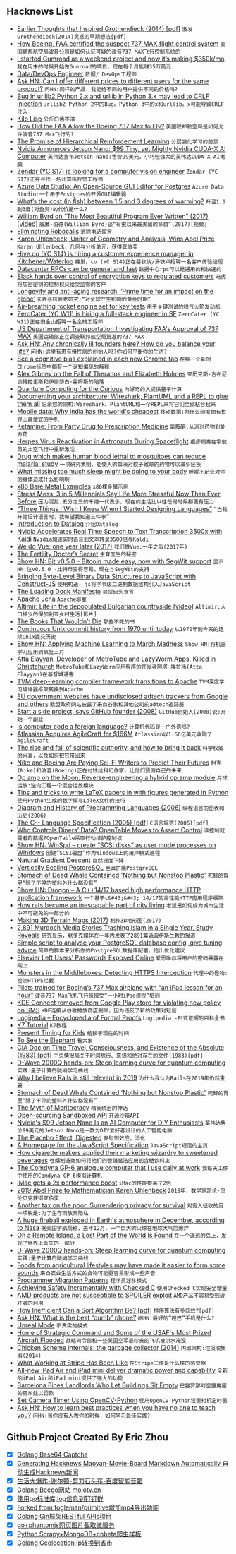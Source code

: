 ## Hacknews List


- [Earlier Thoughts that Inspired Grothendieck (2014) [pdf]](http://www.staff.science.uu.nl/~oort0109/AGRoots-final.pdf)  `激发Grothendieck(2014)灵感的早期想法[pdf]`
- [How Boeing, FAA certified the suspect 737 MAX flight control system](https://www.seattletimes.com/business/boeing-aerospace/failed-certification-faa-missed-safety-issues-in-the-737-max-system-implicated-in-the-lion-air-crash/)  `美国联邦航空局波音公司是如何认证可疑的波音737 MAX飞行控制系统的`
- [I started Gumroad as a weekend project and now it’s making $350k/mo](https://www.indiehackers.com/interview/4fc6cbc0e8)  `我在周末的时候开始做Gumroad的项目，现在每个月能赚35万美元`
- [Data/DevOps Engineer](https://angel.co/l/2fW5hq)  `数据/ DevOps工程师`
- [Ask HN: Can I offer different prices to different users for the same product?](item?id=19426701)  `问HN:同样的产品，我能给不同的用户提供不同的价格吗?`
- [Bug in urllib2 Python 2.x and urllib in Python 3.x may lead to CRLF injection](https://coocoor.com/advisory/cve/CVE-2019-9740)  `urllib2 Python 2中的Bug。Python 3中的x和urllib。x可能导致CRLF注入`
- [Kilo Lisp](http://t3x.org/klisp/index.html)  `公斤口齿不清`
- [How Did the FAA Allow the Boeing 737 Max to Fly?](https://www.newyorker.com/news/our-columnists/how-did-the-faa-allow-the-boeing-737-max-to-fly)  `美国联邦航空局是如何允许波音737 Max飞行的?`
- [The Promise of Hierarchical Reinforcement Learning](https://thegradient.pub/the-promise-of-hierarchical-reinforcement-learning/)  `分层强化学习的前景`
- [Nvidia Announces Jetson Nano: $99 Tiny, yet Mighty Nvidia CUDA-X AI Computer](https://nvidianews.nvidia.com/news/nvidia-announces-jetson-nano-99-tiny-yet-mighty-nvidia-cuda-x-ai-computer-that-runs-all-ai-models)  `英伟达宣布Jetson Nano:售价99美元，小巧但强大的英伟达CUDA-X AI电脑`
- [Zendar (YC S17) is looking for a computer vision engineer](http://www.zendar.io/software-engineer-perception.html)  `Zendar (YC S17)正在寻找一名计算机视觉工程师`
- [Azure Data Studio: An Open-Source GUI Editor for Postgres](https://azure.microsoft.com/en-us/blog/azure-data-studio-an-open-source-gui-editor-for-postgres/)  `Azure Data Studio:一个用于Postgres的开源GUI编辑器`
- [What’s the cost (in fish) between 1.5 and 3 degrees of warming?](http://www.anthropocenemagazine.org/2019/03/cost-in-fish-between-degrees-warming/)  `升温1.5到3度(对鱼类)的代价是什么?`
- [William Byrd on ”The Most Beautiful Program Ever Written” (2017) [video]](https://www.youtube.com/watch?v=OyfBQmvr2Hc)  `威廉·伯德(William Byrd)谈“有史以来最美丽的节目”(2017)[视频]`
- [Eliminating Robocalls](https://www.twilio.com/blog/your-phone-your-call-eliminating-robocalls)  `消除电话留言`
- [Karen Uhlenbeck, Uniter of Geometry and Analysis, Wins Abel Prize](https://www.quantamagazine.org/karen-uhlenbeck-uniter-of-geometry-and-analysis-wins-abel-prize-20190319/)  `Karen Uhlenbeck，几何与分析单元，获得亚伯奖`
- [Hive.co (YC S14) is hiring a customer experience manager in Kitchener/Waterloo](https://www.hive.co/l/customer-exp-hn-mar-15)  `蜂巢。co (YC S14)正在基钦纳/滑铁卢招聘一名客户体验经理`
- [Datacenter RPCs can be general and fast](https://blog.acolyer.org/2019/03/18/datacenter-rpcs-can-be-general-and-fast/)  `数据中心rpc可以是通用的和快速的`
- [Slack hands over control of encryption keys to regulated customers](https://techcrunch.com/2019/03/18/slack-hands-over-encryption-keys-to-regulated-customers)  `马虎将加密密钥的控制权交给受监管的客户`
- [Longevity and anti-aging research: ‘Prime time for an impact on the globe’](https://news.harvard.edu/gazette/story/2019/03/anti-aging-research-prime-time-for-an-impact-on-the-globe)  `长寿与抗衰老研究:“对全球产生影响的黄金时期”`
- [Air-breathing rocket engine set for key tests](https://www.bbc.co.uk/news/science-environment-47585433)  `用于关键测试的喷气火箭发动机`
- [ZeroCater (YC W11) is hiring a full-stack engineer in SF](https://zerocater.com/about/careers/?gh_jid=1585898)  `ZeroCater (YC W11)正在旧金山招聘一名全栈工程师`
- [US Department of Transportation Investigating FAA&#39;s Approval of 737 MAX](https://www.wsj.com/articles/faas-737-max-approval-is-probed-11552868400)  `美国运输部正在调查联邦航空局批准的737 MAX`
- [Ask HN: Any chronically ill founders here? How do you balance your life?](item?id=19419451)  `问HN:这里有患有慢性病的创始人吗?你如何平衡你的生活?`
- [See a cognitive bias explained in each new Chrome tab](https://mycognitivebias.com/)  `在每一个新的Chrome标签中都有一个认知偏见的解释`
- [Alex Gibney on the Fall of Theranos and Elizabeth Holmes](https://www.theguardian.com/technology/2019/mar/17/americans-have-a-fascination-with-fraudsters-alex-gibney-on-the-fall-of-theranos-and-elizabeth-holmes)  `亚历克斯·吉布尼谈特拉诺斯和伊丽莎白·霍姆斯的陷落`
- [Quantum Computing for the Curious](https://quantum.country/qcvc/)  `为好奇的人提供量子计算`
- [Documenting your architecture: Wireshark, PlantUML and a REPL to glue them all](https://danlebrero.com/2017/04/06/documenting-your-architecture-wireshark-plantuml-and-a-repl/)  `记录您的架构:Wireshark、PlantUML和一个REPL来将它们全部粘合起来`
- [Mobile data: Why India has the world&#39;s cheapest](https://www.bbc.com/news/world-asia-india-47537201)  `移动数据:为什么印度拥有世界上最便宜的手机`
- [Ketamine: From Party Drug to Prescription Medicine](https://www.cugmhp.org/2019/03/15/ketamine-from-party-drug-to-prescription-medicine/)  `氯胺酮:从派对药物到处方药`
- [Herpes Virus Reactivation in Astronauts During Spaceflight](https://www.frontiersin.org/articles/10.3389/fmicb.2019.00016/full)  `疱疹病毒在宇航员的太空飞行中重新激活`
- [Drug which makes human blood lethal to mosquitoes can reduce malaria: study](https://www.independent.co.uk/news/health/malaria-mosquito-drug-human-blood-poison-stop-ivermectin-trial-colorado-lancet-a8821831.html)  `一项研究表明，能使人的血液对蚊子致命的药物可以减少疟疾`
- [What missing too much sleep might be doing to your body](https://globalnews.ca/news/5053369/sleep-problems-health-effects/)  `睡眠不足会对你的身体造成什么影响啊`
- [x86 Bare Metal Examples](https://github.com/cirosantilli/x86-bare-metal-examples)  `x86裸金属示例`
- [Stress Mess: 3 in 5 Millennials Say Life More Stressful Now Than Ever Before](https://www.studyfinds.org/survey-millennials-life-more-stressful-than-ever-before/)  `压力混乱:五分之三的千禧一代表示，现在的生活比以往任何时候都更有压力`
- [“Three Things I Wish I Knew When I Started Designing Languages”](http://lambda-the-ultimate.org/node/5569)  `“当我开始设计语言时，我希望我知道三件事”`
- [Introduction to Datalog](https://x775.net/2019/03/18/Introduction-to-Datalog.html)  `介绍Datalog`
- [Nvidia Accelerates Real Time Speech to Text Transcription 3500x with Kaldi](https://devblogs.nvidia.com/nvidia-accelerates-speech-text-transcription-3500x-kaldi/)  `Nvidia加速实时语音到文本转录3500倍与Kaldi`
- [We do Vue: one year later (2017)](https://about.gitlab.com/2017/11/09/gitlab-vue-one-year-later/)  `我们做Vue:一年之后(2017年)`
- [The Fertility Doctor’s Secret](https://www.theatlantic.com/magazine/archive/2019/04/fertility-doctor-donald-cline-secret-children/583249/)  `生育医生的秘密`
- [Show HN: Bit v0.5.0 – Bitcoin made easy, now with SegWit support](https://github.com/ofek/bit)  `显示HN:位v0.5.0 -比特币变得容易，现在与SegWit的支持`
- [Bringing Byte-Level Binary Data Structures to JavaScript with Construct-JS](https://github.com/francisrstokes/construct-js)  `使用构造- js将字节级二进制数据结构引入JavaScript`
- [The Loading Dock Manifesto](https://www.esquire.com/news-politics/a9834/john-hyduk-0511/)  `装货码头宣言`
- [Apache Jena](http://jena.apache.org)  `Apache耶拿`
- [Altimir: Life in the depopulated Bulgarian countryside [video]](https://www.youtube.com/watch?v=c9Ufhi_42h0)  `Altimir:人口稀少的保加利亚乡村生活[影片]`
- [The Books That Wouldn’t Die](https://www.chronicle.com/article/The-Books-That-Wouldn-t-Die-/245879?key=yc0panBLrqCSy_jQRBofjCgEAHJ5yaQsqWLc_SlQbBRY3HYRT5ZklZvC2-IGcR6WYk5GT0VWR3djVk0tRmluUlA3VVBVajV0U2N2ejJOdmpIcnUwb2JlWmgwaw)  `那些不死的书`
- [Continuous Unix commit history from 1970 until today](https://github.com/dspinellis/unix-history-repo)  `从1970年到今天的连续Unix提交历史`
- [Show HN: Applying Machine Learning to March Madness](https://github.com/adeshpande3/March-Madness-ML)  `Show HN:将机器学习应用到疯狂三月`
- [Atta Elayyan, Developer of MetroTube and LazyWorm Apps, Killed in Christchurch](https://www.dailyesports.gg/remembering-atta-elayyan-christchurch-shooting-victim/)  `MetroTube和LazyWorm应用程序的开发者阿塔·埃拉扬(Atta Elayyan)在基督城遇害`
- [TVM deep-learning compiler framework transitions to Apache](https://news.cs.washington.edu/2019/03/18/allen-schools-tvm-deep-learning-compiler-framework-transitions-to-apache/)  `TVM深度学习编译器框架转换到Apache`
- [EU government websites have undisclosed adtech trackers from Google and others](https://www.theregister.co.uk/2019/03/18/cookie_government_tracking_report/)  `欧盟政府网站披露了来自谷歌和其他公司的adtech追踪器`
- [Start a side project, says GitHub founder (2008)](https://gist.github.com/defunkt/6443)  `GitHub创始人(2008)说:开始一个副业`
- [Is computer code a foreign language?](https://www.nytimes.com/2019/03/17/opinion/code-foreign-language.html)  `计算机代码是一门外语吗?`
- [Atlassian Acquires AgileCraft for $166M](https://techcrunch.com/2019/03/18/atlassian-acquires-agilecraft-for-166m/)  `Atlassian以1.66亿美元收购了AgileCraft`
- [The rise and fall of scientific authority, and how to bring it back](https://www.nature.com/articles/d41586-019-00872-w)  `科学权威的兴衰，以及如何把它带回来`
- [Nike and Boeing Are Paying Sci-Fi Writers to Predict Their Futures](https://onezero.medium.com/nike-and-boeing-are-paying-sci-fi-writers-to-predict-their-futures-fdc4b6165fa4)  `耐克(Nike)和波音(Boeing)正在付钱给科幻作家，让他们预测自己的未来`
- [Op amp on the Moon: Reverse-engineering a hybrid op amp module](http://www.righto.com/2019/02/op-amp-on-moon-reverse-engineering.html)  `月球运放:逆向工程一个混合运放模块`
- [Tips and tricks to write LaTeX papers in with figures generated in Python](https://github.com/Wookai/paper-tips-and-tricks)  `使用Python生成的数字编写LaTeX文件的技巧`
- [Diagram and History of Programming Languages (2006)](http://rigaux.org/language-study/diagram.html)  `编程语言的图表和历史(2006)`
- [The C-- Language Specification (2005) [pdf]](https://www.cs.tufts.edu/~nr/c--/extern/man2.pdf)  `C语言规范(2005)[pdf]`
- [Who Controls Diners’ Data? OpenTable Moves to Assert Control](https://www.wsj.com/articles/who-controls-diners-data-opentable-moves-to-assert-control-11552644121)  `谁控制就餐者的数据?OpenTable采取行动维护控制权`
- [Show HN: WinSpd – create “SCSI disks” as user mode processes on Windows](https://github.com/billziss-gh/winspd)  `创建“SCSI磁盘”作为Windows上的用户模式进程`
- [Natural Gradient Descent](https://wiseodd.github.io/techblog/2018/03/14/natural-gradient/)  `自然梯度下降`
- [Vertically Scaling PostgreSQL](http://pgdash.io/blog/scaling-postgres.html)  `垂直扩展PostgreSQL`
- [Stomach of Dead Whale Contained &#39;Nothing but Nonstop Plastic&#39;](https://www.npr.org/2019/03/18/704471596/stomach-of-dead-whale-contained-nothing-but-plastic)  `死鲸的胃里“除了不停的塑料外什么都没有”`
- [Show HN: Drogon – A C&#43;&#43;14/17 based high performance HTTP application framework](https://github.com/an-tao/drogon)  `一个基于c&#43;&#43; 14/17的高性能HTTP应用程序框架`
- [How rats became an inescapable part of city living](https://www.nationalgeographic.com/magazine/2019/04/rats-are-an-inescapable-part-of-city-life/)  `老鼠是如何成为城市生活中不可避免的一部分的`
- [Making 3D Terrain Maps (2017)](http://shadedrelief.com/3D_Terrain_Maps/)  `制作3D地形图(2017)`
- [2,891 Murdoch Media Stories Trashing Islam in a Single Year, Study Reveals](https://newmatilda.com/2018/03/03/2891-murdoch-stories-trashing-islam-single-year-study-reveals/)  `研究显示，默多克媒体在一年内发表了2891篇诋毁伊斯兰教的报道`
- [Simple script to analyse your PostgreSQL database config, give tuning advice](https://github.com/jfcoz/postgresqltuner)  `简单的脚本来分析你的PostgreSQL数据库配置，给出优化建议`
- [Elsevier Left Users’ Passwords Exposed Online](https://motherboard.vice.com/en_us/article/vbw8b9/elsevier-user-passwords-exposed-online)  `爱思唯尔将用户的密码暴露在网上`
- [Monsters in the Middleboxes: Detecting HTTPS Interception](https://blog.cloudflare.com/monsters-in-the-middleboxes/)  `代理中的怪物:检测HTTPS拦截`
- [Pilots trained for Boeing’s 737 Max airplane with “an iPad lesson for an hour”](https://qz.com/1574878/pilots-trained-for-boeing-737-max-with-one-hour-ipad-lesson/)  `波音737 Max飞机飞行员接受“一小时iPad课程”培训`
- [KDE Connect removed from Google Play store for violating new policy on SMS](https://twitter.com/albertvaka/status/1107924633750253568)  `KDE连接从谷歌播放商店删除，因为违反了新的政策对短信`
- [Logipedia – Encyclopedia of Formal Proofs](http://logipedia.inria.fr/)  `Logipedia -形式证明的百科全书`
- [K7 Tutorial](https://cs.nyu.edu/cs/faculty/shasha/papers/tutorial)  `K7教程`
- [Present Timing for Kids](https://www.jefftk.com/p/present-timing-for-kids)  `给孩子现在的时间`
- [To See the Elephant](http://kylerussell.today/blog/2019/3/15)  `看大象`
- [CIA Doc on Time Travel, Consciousness, and Existence of the Absolute (1983) [pdf]](https://www.cia.gov/library/readingroom/docs/CIA-RDP96-00788R001700210016-5.pdf)  `中央情报局关于时间旅行、意识和绝对存在的文件(1983)[pdf]`
- [D-Wave 2000Q hands-on: Steep learning curve for quantum computing](https://arstechnica.com/science/2019/03/d-wave-2000q-hands-on-steep-learning-curve-for-quantum-computing/)  `实践:量子计算的陡峭学习曲线`
- [Why I believe Rails is still relevant in 2019](https://devbrett.com/2019/03/why-i-believe-rails-is-still-relevant-in-2019.html)  `为什么我认为Rails在2019年仍然重要`
- [Stomach of Dead Whale Contained &#39;Nothing but Nonstop Plastic&#39;](https://text.npr.org/s.php?sId=704471596)  `死鲸的胃里“除了不停的塑料外什么都没有”`
- [The Myth of Meritocracy](https://michellelessly.com/2019/03/19/the-myth-of-meritocracy/)  `精英统治的神话`
- [Open-sourcing Sandboxed API](https://security.googleblog.com/2019/03/open-sourcing-sandboxed-api.html)  `开源沙箱API`
- [Nvidia&#39;s $99 Jetson Nano Is an AI Computer for DIY Enthusiasts](https://www.engadget.com/2019/03/18/nvidia-jetson-nano-ai-computer/)  `英伟达售价99美元的Jetson Nano是一款为DIY爱好者设计的人工智能电脑`
- [The Placebo Effect, Digested](https://digest.bps.org.uk/2019/03/11/the-placebo-effect-digested-10-amazing-findings/)  `安慰剂效应，消化`
- [A Homepage for the JavaScript Specification](https://hacks.mozilla.org/2019/03/a-homepage-for-the-javascript-specification/)  `JavaScript规范的主页`
- [How cigarette makers applied their marketing wizardry to sweetened beverages](https://www.nytimes.com/2019/03/14/health/big-tobacco-kool-aid-sugar-obesity.html)  `卷烟制造商如何将他们的营销魔法应用到含糖饮料上`
- [The Comdyna GP-6 analogue computer that I use daily at work](https://www.reddit.com/r/electronics/comments/b1h0o0/the_inside_of_the_comdyna_gp6_analogue_computer/)  `我每天工作中使用的Comdyna GP-6模拟计算机`
- [iMac gets a 2x performance boost](https://www.apple.com/newsroom/2019/03/imac-gets-a-2x-performance-boost/)  `iMac的性能提高了2倍`
- [2019 Abel Prize to Mathematician Karen Uhlenbeck](http://www.abelprize.no/nyheter/vis.html?tid=74161)  `2019年，数学家凯伦·乌伦贝克获得亚伯奖`
- [Another tax on the poor: Surrendering privacy for survival](https://www.fastcompany.com/90317495/another-tax-on-the-poor-surrendering-privacy-for-survival)  `对穷人征收的另一项税是:为了生存而放弃隐私`
- [A huge fireball exploded in Earth&#39;s atmosphere in December, according to Nasa](https://www.bbc.com/news/science-environment-47607696)  `据美国宇航局称，去年12月，一个巨大的火球在地球大气层爆炸`
- [On a Remote Island, a Lost Part of the World Is Found](https://blogs.ei.columbia.edu/2019/02/12/lost-continent/)  `在一个遥远的岛上，发现了世界上丢失的一部分`
- [D-Wave 2000Q hands-on: Steep learning curve for quantum computing](https://arstechnica.com/?p=1469989)  `实践:量子计算的陡峭学习曲线`
- [Foods from agricultural lifestyles may have made it easier to form some sounds](https://www.nytimes.com/2019/03/14/science/language-origins-agriculture.html)  `来自农业生活方式的食物可能更容易形成一些声音`
- [Programmer Migration Patterns](https://apenwarr.ca/log/20190318)  `程序员迁移模式`
- [Achieving Safety Incrementally with Checked C](https://www.cs.umd.edu/~mwh/papers/ruef18checkedc-incr.html)  `使用Checked C实现安全增量`
- [AMD products are not susceptible to SPOILER exploit](https://www.amd.com/en/support/kb/faq/pa-240)  `AMD产品不容易受到破坏者的利用`
- [How Inefficient Can a Sort Algorithm Be? [pdf]](https://sites.math.northwestern.edu/~mlerma/papers/inefficient_algorithms.pdf)  `排序算法有多低效?[pdf]`
- [Ask HN: What is the best “dumb” phone?](item?id=19423434)  `问HN:最好的“哑巴”手机是什么?`
- [Unreal Mode](https://en.wikipedia.org/wiki/Unreal_mode)  `不真实的模式`
- [Home of Strategic Command and Some of the USAF&#39;s Most Prized Aircraft Flooded](http://www.thedrive.com/the-war-zone/26991/home-of-strategic-command-and-some-of-usafs-most-prized-aircraft-is-flooding)  `战略司令部和一些美国空军最珍贵的飞机被洪水淹没`
- [Chicken Scheme internals: the garbage collector (2014)](https://www.more-magic.net/posts/internals-gc.html)  `内部架构:垃圾收集器(2014)`
- [What Working at Stripe Has Been Like](https://www.kalzumeus.com/2019/3/18/two-years-at-stripe/)  `在Stripe工作是什么样的感觉啊`
- [All-new iPad Air and iPad mini deliver dramatic power and capability](https://www.apple.com/newsroom/2019/03/all-new-ipad-air-and-ipad-mini-deliver-dramatic-power-and-capability/)  `全新的iPad Air和iPad mini提供了强大的功能`
- [Barcelona Fines Landlords Who Let Buildings Sit Empty](https://www.citylab.com/equity/2019/03/barcelona-affordable-housing-spain-apartment-rental-fines/584902/)  `巴塞罗那对空置房屋的房东处以罚款`
- [Set Camera Timer Using OpenCV-Python](https://theailearner.com/2019/03/18/set-camera-timer-using-opencv-python/)  `使用OpenCV-Python设置相机定时器`
- [Ask HN: How to learn best practices when you have no one to teach you?](item?id=19423228)  `问HN:当你没有人教你的时候，如何学习最佳实践?`

## Github Project Created By Eric Zhou

- [x] [Golang Base64 Captcha](https://github.com/mojocn/base64Captcha)
- [x] [Generating Hacknews Maoyan-Movie-Board Markdown Automatically 自动生成Hacknews新闻](https://github.com/dejavuzhou/md-genie)
- [x] [生活大爆炸-谢尔顿-剪刀石头布-百度智能音箱](https://github.com/mojocn/dueros-bang-game)
- [x] [Golang Beego网站 mojotv.cn](https://github.com/mojocn/www.mojotv.cn)
- [x] [使用go标准库,log信息到钉钉群](https://github.com/mojocn/dooger)
- [x] [Forked from fogleman/primitive增加mp4导出功能](https://github.com/mojocn/primitive)
- [x] [Golang Gin框架RESTful APIs项目](https://github.com/JJJJJJJerk/ezier-golang-web-api-framework)
- [x] [go+phantomjs网页图片截取微服务](https://github.com/mojocn/screen_shot)
- [x] [Python Scrapy+MongoDB+cnbeta爬虫样板](https://github.com/mojocn/scrapy_mongodb_boilerplate_cnbeta)
- [x] [Golang Geolocation Ip转换到省市](https://github.com/mojocn/ip2location)